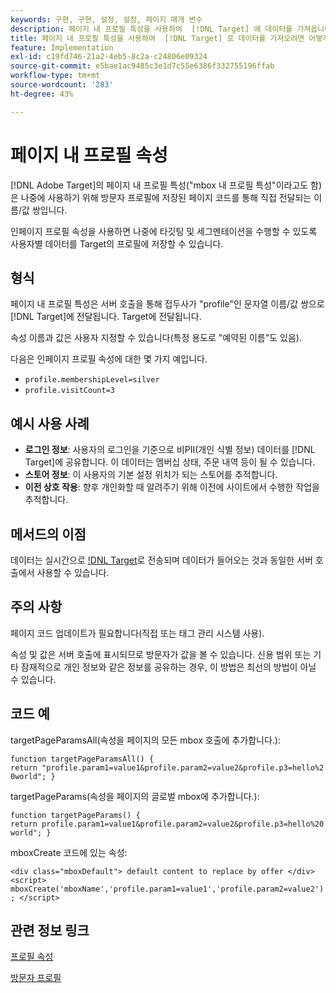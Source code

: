 ```yaml
---
keywords: 구현, 구현, 설정, 설정, 페이지 매개 변수
description: 페이지 내 프로필 특성을 사용하여  [!DNL Target] 에 데이터를 가져옵니다.
title: 페이지 내 프로필 특성을 사용하여  [!DNL Target] 로 데이터를 가져오려면 어떻게 해야 합니까?
feature: Implementation
exl-id: c19fd746-21a2-4eb5-8c2a-c24806e09324
source-git-commit: e5bae1ac9485c3e1d7c55e6386f332755196ffab
workflow-type: tm+mt
source-wordcount: '283'
ht-degree: 43%

---
```


# 페이지 내 프로필 속성

[!DNL Adobe Target]의 페이지 내 프로필 특성(&quot;mbox 내 프로필 특성&quot;이라고도 함)은 나중에 사용하기 위해 방문자 프로필에 저장된 페이지 코드를 통해 직접 전달되는 이름/값 쌍입니다.

인페이지 프로필 속성을 사용하면 나중에 타깃팅 및 세그멘테이션을 수행할 수 있도록 사용자별 데이터를 Target의 프로필에 저장할 수 있습니다.

## 형식

페이지 내 프로필 특성은 서버 호출을 통해 접두사가 &quot;profile&quot;인 문자열 이름/값 쌍으로 [!DNL Target]에 전달됩니다. Target에 전달됩니다.

속성 이름과 값은 사용자 지정할 수 있습니다(특정 용도로 &quot;예약된 이름&quot;도 있음).

다음은 인페이지 프로필 속성에 대한 몇 가지 예입니다.

* `profile.membershipLevel=silver`
* `profile.visitCount=3`

## 예시 사용 사례

* **로그인 정보**: 사용자의 로그인을 기준으로 비PII(개인 식별 정보) 데이터를 [!DNL Target]에 공유합니다. 이 데이터는 멤버십 상태, 주문 내역 등이 될 수 있습니다.
* **스토어 정보**: 이 사용자의 기본 설정 위치가 되는 스토어를 추적합니다.
* **이전 상호 작용**: 향후 개인화할 때 알려주기 위해 이전에 사이트에서 수행한 작업을 추적합니다.

## 메서드의 이점

데이터는 실시간으로 [!DNL Target](으)로 전송되며 데이터가 들어오는 것과 동일한 서버 호출에서 사용할 수 있습니다.

## 주의 사항

페이지 코드 업데이트가 필요합니다(직접 또는 태그 관리 시스템 사용).

속성 및 값은 서버 호출에 표시되므로 방문자가 값을 볼 수 있습니다. 신용 범위 또는 기타 잠재적으로 개인 정보와 같은 정보를 공유하는 경우, 이 방법은 최선의 방법이 아닐 수 있습니다.

## 코드 예

targetPageParamsAll(속성을 페이지의 모든 mbox 호출에 추가합니다.):

`function targetPageParamsAll() { return "profile.param1=value1&profile.param2=value2&profile.p3=hello%20world"; }`

targetPageParams(속성을 페이지의 글로벌 mbox에 추가합니다.):

`function targetPageParams() { return profile.param1=value1&profile.param2=value2&profile.p3=hello%20world"; }`

mboxCreate 코드에 있는 속성:

`<div class="mboxDefault"> default content to replace by offer </div> <script> mboxCreate('mboxName','profile.param1=value1','profile.param2=value2'); </script>`

## 관련 정보 링크

[프로필 속성](https://experienceleague.adobe.com/docs/target/using/audiences/visitor-profiles/profile-parameters.html)

[방문자 프로필](https://experienceleague.adobe.com/docs/target/using/audiences/create-audiences/categories-audiences/visitor-profile.html)
